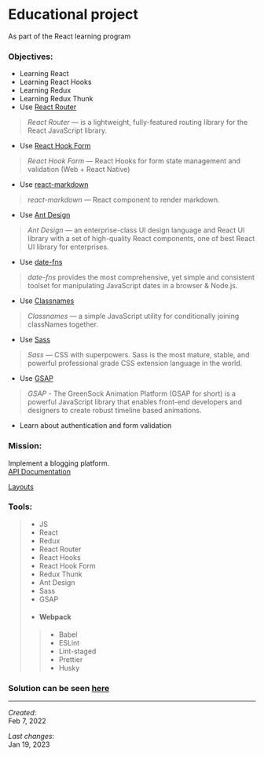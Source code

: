 <div>
    <h1>Educational project</h1>
    <span>As part of the React learning program</span>
</div>

### Objectives:
- Learning React
- Learning React Hooks
- Learning Redux
- Learning Redux Thunk
- Use [React Router](https://reactrouter.com/)
> _React Router_ — is a lightweight, fully-featured routing library for the React JavaScript library.

- Use [React Hook Form](https://react-hook-form.com/)
> _React Hook Form_ — React Hooks for form state management and validation (Web + React Native)

- Use [react-markdown](https://github.com/remarkjs/react-markdown)
> _react-markdown_ — React component to render markdown.

- Use [Ant Design](https://ant.design/)
> _Ant Design_ — an enterprise-class UI design language and React UI library with a set of high-quality React components, one of best React UI library for enterprises.

- Use [date-fns](https://date-fns.org/)
> _date-fns_ provides the most comprehensive, yet simple and consistent toolset for manipulating JavaScript dates in a browser & Node.js.

- Use [Classnames](https://github.com/JedWatson/classnames)
> _Classnames_ — a simple JavaScript utility for conditionally joining classNames together.

- Use [Sass]()
> _Sass_ — CSS with superpowers. Sass is the most mature, stable, and powerful professional grade CSS extension language in the world.

- Use [GSAP](https://greensock.com/gsap/)
> _GSAP_ - The GreenSock Animation Platform (GSAP for short) is a powerful JavaScript library that enables front-end developers and designers to create robust timeline based animations.

- Learn about authentication and form validation
### Mission:
Implement a blogging platform.  
[API Documentation](https://api.realworld.io/api-docs/)

[Layouts](https://www.figma.com/file/XXBjJXew3xpfbOZUnO9QVB/Blog?node-id=9582%3A0&t=69JJiFh8NvLV86yR-0)

### Tools:
> - JS
> - React
> - Redux
> - React Router
> - React Hooks
> - React Hook Form
> - Redux Thunk
> - Ant Design  
> - Sass
> - GSAP
> - #### Webpack
>> - Babel
>> - ESLint
>> - Lint-staged
>> - Prettier
>> - Husky

### Solution can be seen [here](https://rw-psi.vercel.app/articles)

---
_Created_:  
Feb 7, 2022

_Last changes_:  
Jan 19, 2023
